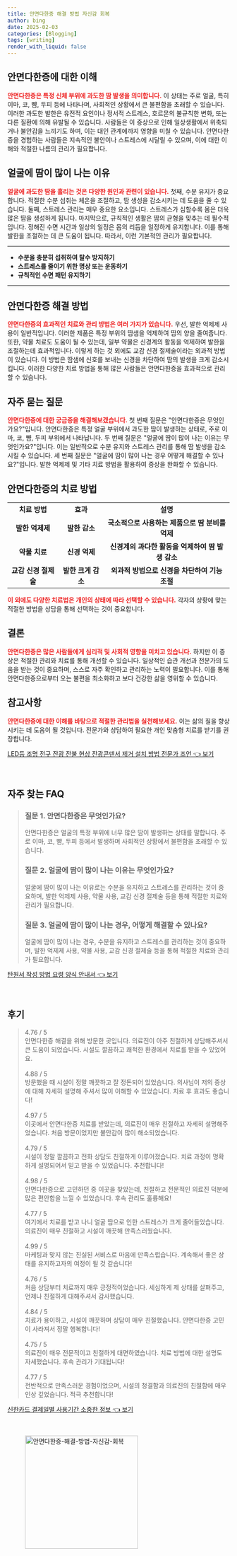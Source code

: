 ```yaml
---
title: 안면다한증 해결 방법 자신감 회복
author: bing
date: 2025-02-03
categories: [Blogging]
tags: [writing]
render_with_liquid: false
---
```



<h2 id='안면다한증_이해'>안면다한증에 대한 이해</h2>

<p><b><span style="color: #ee2323;">안면다한증은 특정 신체 부위에 과도한 땀 발생을 의미합니다.</span></b> 이 상태는 주로 얼굴, 특히 이마, 코, 뺨, 두피 등에 나타나며, 사회적인 상황에서 큰 불편함을 초래할 수 있습니다. 이러한 과도한 발한은 유전적 요인이나 정서적 스트레스, 호르몬의 불규칙한 변화, 또는 다른 질환에 의해 유발될 수 있습니다. 사람들은 이 증상으로 인해 일상생활에서 위축되거나 불안감을 느끼기도 하며, 이는 대인 관계에까지 영향을 미칠 수 있습니다. 안면다한증을 경험하는 사람들은 지속적인 불안이나 스트레스에 시달릴 수 있으며, 이에 대한 이해와 적절한 나름의 관리가 필요합니다.</p>

<h2 id='얼굴_땀_원인'>얼굴에 땀이 많이 나는 이유</h2>

<p><b><span style="color: #ee2323;">얼굴에 과도한 땀을 흘리는 것은 다양한 원인과 관련이 있습니다.</span></b> 첫째, 수분 유지가 중요합니다. 적절한 수분 섭취는 체온을 조절하고, 땀 생성을 감소시키는 데 도움을 줄 수 있습니다. 둘째, 스트레스 관리는 매우 중요한 요소입니다. 스트레스가 심할수록 몸은 더욱 많은 땀을 생성하게 됩니다. 마지막으로, 규칙적인 생활은 땀의 균형을 맞추는 데 필수적입니다. 정해진 수면 시간과 일상의 일정은 몸의 리듬을 일정하게 유지합니다. 이를 통해 발한을 조절하는 데 큰 도움이 됩니다. 따라서, 이런 기본적인 관리가 필요합니다.</p>

<hr />

<ul>
    <li><b>수분을 충분히 섭취하여 탈수 방지하기</b></li>
    <li><b>스트레스를 줄이기 위한 명상 또는 운동하기</b></li>
    <li><b>규칙적인 수면 패턴 유지하기</b></li>
</ul>

<hr />

<h2 id='안면다한증_해결책'>안면다한증 해결 방법</h2>

<p><b><span style="color: #ee2323;">안면다한증의 효과적인 치료와 관리 방법은 여러 가지가 있습니다.</span></b> 우선, 발한 억제제 사용이 일반적입니다. 이러한 제품은 특정 부위의 땀샘을 억제하여 땀의 양을 줄여줍니다. 또한, 약물 치료도 도움이 될 수 있는데, 일부 약물은 신경계의 활동을 억제하여 발한을 조절하는데 효과적입니다. 이렇게 하는 것 외에도 교감 신경 절제술이라는 외과적 방법이 있습니다. 이 방법은 땀샘에 신호를 보내는 신경을 차단하여 땀의 발생을 크게 감소시킵니다. 이러한 다양한 치료 방법을 통해 많은 사람들은 안면다한증을 효과적으로 관리할 수 있습니다.</p>

<h2 id='자주묻는질문'>자주 묻는 질문</h2>

<p><b><span style="color: #ee2323;">안면다한증에 대한 궁금증을 해결해보겠습니다.</span></b> 첫 번째 질문은 "안면다한증은 무엇인가요?"입니다. 안면다한증은 특정 얼굴 부위에서 과도한 땀이 발생하는 상태로, 주로 이마, 코, 뺨, 두피 부위에서 나타납니다. 두 번째 질문은 "얼굴에 땀이 많이 나는 이유는 무엇인가요?"입니다. 이는 일반적으로 수분 유지와 스트레스 관리를 통해 땀 발생을 감소시킬 수 있습니다. 세 번째 질문은 "얼굴에 땀이 많이 나는 경우 어떻게 해결할 수 있나요?"입니다. 발한 억제제 및 기타 치료 방법을 활용하여 증상을 완화할 수 있습니다.</p>

<h2 id='안면다한증_치료법'>안면다한증의 치료 방법</h2>

<table>
    <tr>
        <td style="text-align: center; height: 17px;"><b>치료 방법</b></td>
        <td style="text-align: center; height: 17px;"><b>효과</b></td>
        <td style="text-align: center; height: 17px;"><b>설명</b></td>
    </tr>
    <tr>
        <td style="text-align: center; height: 17px;"><b>발한 억제제</b></td>
        <td style="text-align: center; height: 17px;"><b>발한 감소</b></td>
        <td style="text-align: center; height: 17px;"><b>국소적으로 사용하는 제품으로 땀 분비를 억제</b></td>
    </tr>
    <tr>
        <td style="text-align: center; height: 17px;"><b>약물 치료</b></td>
        <td style="text-align: center; height: 17px;"><b>신경 억제</b></td>
        <td style="text-align: center; height: 17px;"><b>신경계의 과다한 활동을 억제하여 땀 발생 감소</b></td>
    </tr>
    <tr>
        <td style="text-align: center; height: 17px;"><b>교감 신경 절제술</b></td>
        <td style="text-align: center; height: 17px;"><b>발한 크게 감소</b></td>
        <td style="text-align: center; height: 17px;"><b>외과적 방법으로 신경을 차단하여 기능 조절</b></td>
    </tr>
</table>

<p><b><span style="color: #ee2323;">이 외에도 다양한 치료법은 개인의 상태에 따라 선택할 수 있습니다.</span></b> 각자의 상황에 맞는 적절한 방법을 상담을 통해 선택하는 것이 중요합니다.</p>

<h2 id='결론'>결론</h2>

<p><b><span style="color: #ee2323;">안면다한증은 많은 사람들에게 심리적 및 사회적 영향을 미치고 있습니다.</span></b> 하지만 이 증상은 적절한 관리와 치료를 통해 개선할 수 있습니다. 일상적인 습관 개선과 전문가의 도움을 받는 것이 중요하며, 스스로 자주 확인하고 관리하는 노력이 필요합니다. 이를 통해 안면다한증으로부터 오는 불편을 최소화하고 보다 건강한 삶을 영위할 수 있습니다.</p>

<h2 id='참고사항'>참고사항</h2>

<p><b><span style="color: #ee2323;">안면다한증에 대한 이해를 바탕으로 적절한 관리법을 실천해보세요.</span></b> 이는 삶의 질을 향상시키는 데 도움이 될 것입니다. 전문가와 상담하여 필요한 개인 맞춤형 치료를 받기를 권장합니다.</p>


<p><a class="click-button" title="LED등 조명 전구 잔광 잔불 현상 잔광콘덴서 제거 설치 방법 전문가 조언" href="https://24nara.github.io/posts/LED%EB%93%B1-%EC%A1%B0%EB%AA%85-%EC%A0%84%EA%B5%AC-%EC%9E%94%EA%B4%91-%EC%9E%94%EB%B6%88-%ED%98%84%EC%83%81-%EC%9E%94%EA%B4%91%EC%BD%98%EB%8D%B4%EC%84%9C-%EC%A0%9C%EA%B1%B0-%EC%84%A4%EC%B9%98-%EB%B0%A9%EB%B2%95-%EC%A0%84%EB%AC%B8%EA%B0%80-%EC%A1%B0%EC%96%B8/" rel="dofollow">LED등 조명 전구 잔광 잔불 현상 잔광콘덴서 제거 설치 방법 전문가 조언 👈 보기</a></p><br>
<h2 id='자주_찾는_FAQ'>자주 찾는 FAQ</h2>
<div itemscope="" itemtype="https://schema.org/FAQPage"> 
<blockquote> 
<div itemscope="" itemprop="mainEntity" itemtype="https://schema.org/Question"> 
<h3 itemprop="name">질문 1. 안면다한증은 무엇인가요?</h3> 
<div itemscope="" itemprop="acceptedAnswer" itemtype="https://schema.org/Answer"> 
<span itemprop="text"> 
<p>안면다한증은 얼굴의 특정 부위에 너무 많은 땀이 발생하는 상태를 말합니다. 주로 이마, 코, 뺨, 두피 등에서 발생하며 사회적인 상황에서 불편함을 초래할 수 있습니다.</p> 
</span> 
</div> 
</div> 

<div itemscope="" itemprop="mainEntity" itemtype="https://schema.org/Question"> 
<h3 itemprop="name">질문 2. 얼굴에 땀이 많이 나는 이유는 무엇인가요?</h3> 
<div itemscope="" itemprop="acceptedAnswer" itemtype="https://schema.org/Answer"> 
<span itemprop="text"> 
<p>얼굴에 땀이 많이 나는 이유로는 수분을 유지하고 스트레스를 관리하는 것이 중요하며, 발한 억제제 사용, 약물 사용, 교감 신경 절제술 등을 통해 적절한 치료와 관리가 필요합니다.</p> 
</span> 
</div> 
</div> 

<div itemscope="" itemprop="mainEntity" itemtype="https://schema.org/Question"> 
<h3 itemprop="name">질문 3. 얼굴에 땀이 많이 나는 경우, 어떻게 해결할 수 있나요?</h3> 
<div itemscope="" itemprop="acceptedAnswer" itemtype="https://schema.org/Answer"> 
<span itemprop="text"> 
<p>얼굴에 땀이 많이 나는 경우, 수분을 유지하고 스트레스를 관리하는 것이 중요하며, 발한 억제제 사용, 약물 사용, 교감 신경 절제술 등을 통해 적절한 치료와 관리가 필요합니다.</p> 
</span> 
</div> 
</div> 

</blockquote> 
</div>
<p><a class="click-button" title="탄원서 작성 방법 요령 양식 안내서" href="https://24nara.github.io/posts/%ED%83%84%EC%9B%90%EC%84%9C-%EC%9E%91%EC%84%B1-%EB%B0%A9%EB%B2%95-%EC%9A%94%EB%A0%B9-%EC%96%91%EC%8B%9D-%EC%95%88%EB%82%B4%EC%84%9C/" rel="dofollow">탄원서 작성 방법 요령 양식 안내서 👈 보기</a></p><br>
<h2 id='후기'>후기</h2>
<div itemscope itemtype="https://schema.org/Product">
  <blockquote>
  <div itemprop="review" itemscope itemtype="https://schema.org/Review">
      <div itemprop="reviewRating" itemscope itemtype="https://schema.org/Rating"> <span itemprop="ratingValue">4.76</span> / <span itemprop="bestRating">5</span> </div>
      <span itemprop="reviewBody">안면다한증 해결을 위해 방문한 곳입니다. 의료진이 아주 친절하게 상담해주셔서 큰 도움이 되었습니다. 시설도 깔끔하고 쾌적한 환경에서 치료를 받을 수 있었어요.</span>
  </div>
  <br>
  <div itemprop="review" itemscope itemtype="https://schema.org/Review">
      <div itemprop="reviewRating" itemscope itemtype="https://schema.org/Rating"> <span itemprop="ratingValue">4.88</span> / <span itemprop="bestRating">5</span> </div>
      <span itemprop="reviewBody">방문했을 때 시설이 정말 깨끗하고 잘 정돈되어 있었습니다. 의사님이 저의 증상에 대해 자세히 설명해 주셔서 많이 이해할 수 있었습니다. 치료 후 효과도 좋습니다!</span>
  </div>
  <br>
  <div itemprop="review" itemscope itemtype="https://schema.org/Review">
      <div itemprop="reviewRating" itemscope itemtype="https://schema.org/Rating"> <span itemprop="ratingValue">4.97</span> / <span itemprop="bestRating">5</span> </div>
      <span itemprop="reviewBody">이곳에서 안면다한증 치료를 받았는데, 의료진이 매우 친절하고 자세히 설명해주었습니다. 처음 방문이었지만 불안감이 많이 해소되었습니다.</span>
  </div>
  <br>
  <div itemprop="review" itemscope itemtype="https://schema.org/Review">
      <div itemprop="reviewRating" itemscope itemtype="https://schema.org/Rating"> <span itemprop="ratingValue">4.79</span> / <span itemprop="bestRating">5</span> </div>
      <span itemprop="reviewBody">시설이 정말 깔끔하고 전화 상담도 친절하게 이루어졌습니다. 치료 과정이 명확하게 설명되어서 믿고 받을 수 있었습니다. 추천합니다!</span>
  </div>
  <br>
  <div itemprop="review" itemscope itemtype="https://schema.org/Review">
      <div itemprop="reviewRating" itemscope itemtype="https://schema.org/Rating"> <span itemprop="ratingValue">4.98</span> / <span itemprop="bestRating">5</span> </div>
      <span itemprop="reviewBody">안면다한증으로 고민하던 중 이곳을 찾았는데, 친절하고 전문적인 의료진 덕분에 많은 편안함을 느낄 수 있었습니다. 후속 관리도 훌륭해요!</span>
  </div>
  <br>
  <div itemprop="review" itemscope itemtype="https://schema.org/Review">
      <div itemprop="reviewRating" itemscope itemtype="https://schema.org/Rating"> <span itemprop="ratingValue">4.77</span> / <span itemprop="bestRating">5</span> </div>
      <span itemprop="reviewBody">여기에서 치료를 받고 나니 얼굴 땀으로 인한 스트레스가 크게 줄어들었습니다. 의료진이 매우 친절하고 시설이 깨끗해 만족스러웠습니다.</span>
  </div>
  <br>
  <div itemprop="review" itemscope itemtype="https://schema.org/Review">
      <div itemprop="reviewRating" itemscope itemtype="https://schema.org/Rating"> <span itemprop="ratingValue">4.99</span> / <span itemprop="bestRating">5</span> </div>
      <span itemprop="reviewBody">마케팅과 맞지 않는 진실된 서비스로 마음에 만족스럽습니다. 계속해서 좋은 상태를 유지하고자의 여정이 될 것 같습니다!</span>
  </div>
  <br>
  <div itemprop="review" itemscope itemtype="https://schema.org/Review">
      <div itemprop="reviewRating" itemscope itemtype="https://schema.org/Rating"> <span itemprop="ratingValue">4.76</span> / <span itemprop="bestRating">5</span> </div>
      <span itemprop="reviewBody">처음 상담부터 치료까지 매우 긍정적이었습니다. 세심하게 제 상태를 살펴주고, 언제나 친절하게 대해주셔서 감사했습니다.</span>
  </div>
  <br>
  <div itemprop="review" itemscope itemtype="https://schema.org/Review">
      <div itemprop="reviewRating" itemscope itemtype="https://schema.org/Rating"> <span itemprop="ratingValue">4.84</span> / <span itemprop="bestRating">5</span> </div>
      <span itemprop="reviewBody">치료가 용이하고, 시설이 깨끗하며 상담이 매우 친절했습니다. 안면다한증 고민이 사라져서 정말 행복합니다!</span>
  </div>
  <br>
  <div itemprop="review" itemscope itemtype="https://schema.org/Review">
      <div itemprop="reviewRating" itemscope itemtype="https://schema.org/Rating"> <span itemprop="ratingValue">4.75</span> / <span itemprop="bestRating">5</span> </div>
      <span itemprop="reviewBody">의료진이 매우 전문적이고 친절하게 대면하였습니다. 치료 방법에 대한 설명도 자세했습니다. 후속 관리가 기대됩니다!</span>
  </div>
  <br>
  <div itemprop="review" itemscope itemtype="https://schema.org/Review">
      <div itemprop="reviewRating" itemscope itemtype="https://schema.org/Rating"> <span itemprop="ratingValue">4.77</span> / <span itemprop="bestRating">5</span> </div>
      <span itemprop="reviewBody">전반적으로 만족스러운 경험이었으며, 시설의 청결함과 의료진의 친절함에 매우 인상 깊었습니다. 적극 추천합니다!</span>
  </div>
  </blockquote>
</div>
<p><a class="click-button" title="신한카드 결제일별 사용기간 소중한 정보" href="https://24nara.github.io/posts/%EC%8B%A0%ED%95%9C%EC%B9%B4%EB%93%9C-%EA%B2%B0%EC%A0%9C%EC%9D%BC%EB%B3%84-%EC%82%AC%EC%9A%A9%EA%B8%B0%EA%B0%84-%EC%86%8C%EC%A4%91%ED%95%9C-%EC%A0%95%EB%B3%B4/" rel="dofollow">신한카드 결제일별 사용기간 소중한 정보 👈 보기</a></p><br>
<figure class="image"><img src="https://24nara.github.io/assets/img/thumbnail/안면다한증-해결-방법-자신감-회복.webp" alt="안면다한증-해결-방법-자신감-회복" width="256" height="256"></figure>
